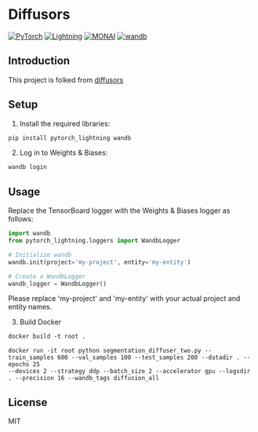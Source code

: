 # Diffusors

<a href="https://pytorch.org/get-started/locally/"><img alt="PyTorch" src="https://img.shields.io/badge/PyTorch-ee4c2c?logo=pytorch&logoColor=white"></a>
<a href="https://pytorchlightning.ai/"><img alt="Lightning" src="https://img.shields.io/badge/-Lightning-792ee5?logo=pytorchlightning&logoColor=white"></a>
<a href="https://monai.io/"><img alt="MONAI" src="https://img.shields.io/badge/Project-MONAI-blue"></a>
<a href="https://github.com/wandb/wandb"><img alt="wandb" src="https://raw.githubusercontent.com/wandb/assets/main/wandb-github-badge.svg"></a>


## Introduction

This project is folked from [diffusors](https://github.com/tmquan/diffusors)

## Setup

1. Install the required libraries:

```bash
pip install pytorch_lightning wandb
```

2. Log in to Weights & Biases:

```bash
wandb login
```

## Usage

Replace the TensorBoard logger with the Weights & Biases logger as follows:

```python
import wandb
from pytorch_lightning.loggers import WandbLogger

# Initialize wandb
wandb.init(project='my-project', entity='my-entity')

# Create a WandbLogger
wandb_logger = WandbLogger()
```
Please replace 'my-project' and 'my-entity' with your actual project and entity names.

3. Build Docker

```dockerfile
docker build -t root .
```

```docker
docker run -it root python segmentation_diffuser_two.py --train_samples 600 --val_samples 100 --test_samples 200 --datadir . --epochs 25 
--devices 2 --strategy ddp --batch_size 2 --accelerator gpu --logsdir . --precision 16 --wandb_tags diffusion_all
```

## License
MIT